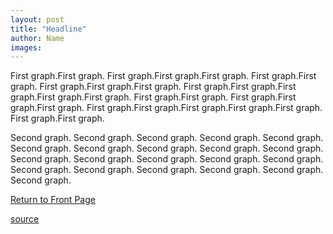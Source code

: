 ```yaml
---
layout: post
title: "Headline"
author: Name
images:
---
```


First graph.First graph. First graph.First graph.First graph. First graph.First graph. First graph.First graph.First graph. First graph.First graph.First graph.First graph.First graph. First graph.First graph. First graph.First graph.First graph. First graph.First graph.First graph.First graph.First graph. First graph.First graph.

Second graph. Second graph. Second graph. Second graph. Second graph. Second graph. Second graph. Second graph. Second graph. Second graph. Second graph. Second graph. Second graph. Second graph. Second graph. Second graph. Second graph. Second graph. Second graph. Second graph. Second graph.

[Return to Front Page][1]

[1]: http://currents.ucsc.edu/

[source](http://www1.ucsc.edu/currents/04-05/templates/template_story-nophoto.asp "Permalink to template_story-nophoto")
